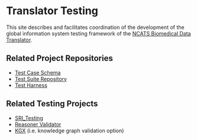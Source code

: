 # Translator Testing

This site describes and facilitates coordination of the development of the global information system testing framework of the [NCATS Biomedical Data Translator](https://ncats.nih.gov/translator).

## Related Project Repositories

- [Test Case Schema](https://github.com/TranslatorSRI/test-case-schema)
- [Test Suite Repository](https://github.com/NCATSTranslator/Tests)
- [Test Harness](https://github.com/TranslatorSRI/TestHarness)

## Related Testing Projects
- [SRI_Testing](https://github.com/TranslatorSRI/SRI_testing)
- [Reasoner Validator](https://github.com/NCATSTranslator/reasoner-validator)
- [KGX](https://github.com/biolink/kgx) (i.e. knowledge graph validation option)
